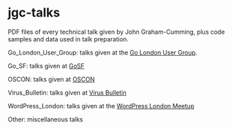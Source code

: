 jgc-talks
=========

PDF files of every technical talk given by John Graham-Cumming, plus
code samples and data used in talk preparation.

Go_London_User_Group: talks given at the [Go London User
Group](http://www.meetup.com/Go-London-User-Group/).

Go_SF: talks given at [GoSF](http://www.meetup.com/golangsf/)

OSCON: talks given at [OSCON](http://www.oscon.com/oscon2013/public/content/home)

Virus_Bulletin: talks given at [Virus Bulletin](http://www.meetup.com/golangsf/)

WordPress_London: talks given at the [WordPress London Meetup](http://www.meetup.com/London-WordPress/)

Other: miscellaneous talks
